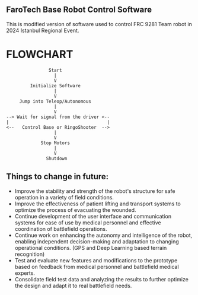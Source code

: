 ## FaroTech Base Robot Control Software

This is modified version of software used to control FRC 9281 Team robot in 2024 Istanbul Regional Event.

# FLOWCHART

                    Start
                      |
                      V
             Initialize Software
                      |
                      V
         Jump into Teleop/Autonomous
                      |
                      V
    --> Wait for signal from the driver <--
    |                                     |
    <--   Control Base or RingoShooter  -->
                      |
                      V
                 Stop Motors
                      |
                      V
                   Shutdown

## Things to change in future:
- Improve the stability and strength of the robot's structure for safe operation in a variety of field conditions.
- Improve the effectiveness of patient lifting and transport systems to optimize the process of evacuating the wounded.
- Continue development of the user interface and communication systems for ease of use by medical personnel and effective coordination of battlefield operations.
- Continue work on enhancing the autonomy and intelligence of the robot, enabling independent decision-making and adaptation to changing operational conditions. (GPS and Deep Learning based terrain recognition)
- Test and evaluate new features and modifications to the prototype based on feedback from medical personnel and battlefield medical experts.
- Consolidate field test data and analyzing the results to further optimize the design and adapt it to real battlefield needs.
